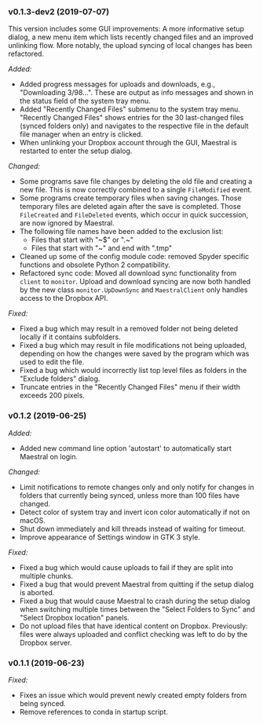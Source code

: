 ### v0.1.3-dev2 (2019-07-07)

This version includes some GUI improvements: A more informative setup dialog, a new menu
item which lists recently changed files and an improved unlinking flow. More notably, 
the upload syncing of local changes has been refactored.

_Added:_

- Added progress messages for uploads and downloads, e.g., "Downloading 3/98...". These
  are output as info messages and shown in the status field of the system tray menu.
- Added "Recently Changed Files" submenu to the system tray menu. "Recently Changed Files"
  shows entries for the 30 last-changed files (synced folders only) and navigates to the
  respective file in the default file manager when an entry is clicked.
- When unlinking your Dropbox account through the GUI, Maestral is restarted to enter the 
  setup dialog.

_Changed:_

- Some programs save file changes by deleting the old file and creating a new file. This 
  is now correctly combined to a single `FileModified` event.
- Some programs create temporary files when saving changes. Those temporary files are 
  deleted again after the save is completed. Those `FileCreated` and `FileDeleted` 
  events, which occur in quick succession, are now ignored by Maestral.
- The following file names have been added to the exclusion list:
    - Files that start with "\~$" or ".~"
    - Files that start with "~" and end with ".tmp"
- Cleaned up some of the config module code: removed Spyder specific functions and
  obsolete Python 2 compatibility.
- Refactored sync code: Moved all download sync functionality from `client` to `monitor`.
  Upload and download syncing are now both handled by the new class `monitor.UpDownSync`
  and `MaestralClient` only handles access to the Dropbox API.

_Fixed:_

- Fixed a bug which may result in a removed folder not being deleted locally if it 
  contains subfolders.
- Fixed a bug which may result in file modifications not being uploaded, depending on 
  how the changes were saved by the program which was used to edit the file.
- Fixed a bug which would incorrectly list top level files as folders in the "Exclude
  folders" dialog.
- Truncate entries in the "Recently Changed Files" menu if their width exceeds 200 pixels.

### v0.1.2 (2019-06-25)

_Added:_

- Added new command line option 'autostart' to automatically start Maestral on login.

_Changed:_

- Limit notifications to remote changes only and only notify for changes in folders that
  currently being synced, unless more than 100 files have changed.
- Detect color of system tray and invert icon color automatically if not on macOS.
- Shut down immediately and kill threads instead of waiting for timeout.
- Improve appearance of Settings window in GTK 3 style.

_Fixed:_

- Fixed a bug which would cause uploads to fail if they are split into multiple chunks.
- Fixed a bug that would prevent Maestral from quitting if the setup dialog is aborted.
- Fixed a bug that would cause Maestral to crash during the setup dialog when switching
  multiple times between the "Select Folders to Sync" and "Select Dropbox location" panels.
- Do not upload files that have identical content on Dropbox. Previously: files were
  always uploaded and conflict checking was left to do by the Dropbox server.

### v0.1.1 (2019-06-23)

_Fixed:_

- Fixes an issue which would prevent newly created empty folders from being synced.
- Remove references to conda in startup script.
